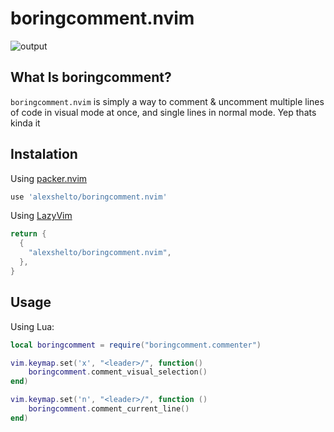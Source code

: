 # boringcomment.nvim

![output](https://github.com/alexshelto/boringcomment.nvim/assets/39957709/14fa1a3c-2440-4538-9d23-aa342fa2b7f4)


## What Is boringcomment?
`boringcomment.nvim` is simply a way to comment & uncomment multiple lines of code in visual mode at once, and single lines in normal mode. Yep thats kinda it


## Instalation
Using [packer.nvim](https://github.com/wbthomason/packer.nvim)
```lua
use 'alexshelto/boringcomment.nvim'
```

Using [LazyVim](https://github.com/LazyVim/LazyVim)
```lua
return {
  {
    "alexshelto/boringcomment.nvim",
  },
}
```

## Usage
Using Lua:
```lua
local boringcomment = require("boringcomment.commenter")

vim.keymap.set('x', "<leader>/", function()
    boringcomment.comment_visual_selection()
end)

vim.keymap.set('n', "<leader>/", function ()
    boringcomment.comment_current_line()
end)
```
